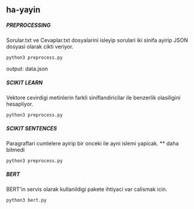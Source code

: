 ## ha-yayin

##### PREPROCESSING
Sorular.txt ve Cevaplar.txt dosyalarini isleyip sorulari iki sinifa ayirip JSON dosyasi olarak cikti veriyor.

```
python3 preprocess.py
```

output: data.json

##### SCIKIT LEARN
Vektore cevirdigi metinlerin farkli siniflandiricilar ile  benzerlik olasiligini hesapliyor.

```
python3 preprocess.py
```


##### SCIKIT SENTENCES

Paragraflari cumlelere ayirip bir onceki ile ayni islemi yapicak. ** daha bitmedi

```
python3 preprocess.py
```


##### BERT
BERT'in servis olarak kullanildigi pakete ihtiyaci var calismak icin.

```
python3 bert.py
```

